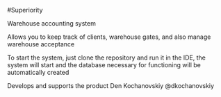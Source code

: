 #Superiority

Warehouse accounting system

Allows you to keep track of clients, warehouse gates, and also manage warehouse acceptance

To start the system, just clone the repository and run it in the IDE, the system will start and the database necessary for functioning will be automatically created

Develops and supports the product Den Kochanovskiy @dkochanovskiy

